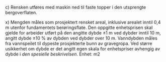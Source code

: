 c) Rensken utføres med maskin ned til faste topper i den utsprengte bergoverflaten.

x) Mengden måles som prosjektert rensket areal, inklusive arealet inntil 0,4 m utenfor fundamentets berøringsflate. Den oppgitte enhetsprisen skal gjelde for arbeider utført på den angitte dybde ±1 m ved dybder inntil 10 m, angitt dybde ±10 % av dybden ved dybder over 10 m. Vanndybden måles fra vannspeilet til dypeste prosjekterte bunn av gravegropa. Ved større usikkerhet om dybde er det angitt egen skala for enhetspriser avhengig av dybde i *den spesielle beskrivelsen*. Enhet: m2

